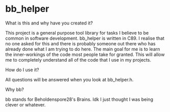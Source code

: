 # bb_helper
What is this and why have you created it?

  This project is a general purpose tool library for tasks I believe to be 
common in software development. bb_helper is written in C89. I realise that no 
one asked for this and there is probably someone out there who has already done 
what I am trying to do here. The main goal for me is to learn the 
inner-workings of the code most people take for granted. This will allow me to 
completely understand all of the code that I use in my projects.

How do I use it?

All questions will be answered when you look at bb_helper.h.

Why bb?

bb stands for Beholdenspore28's Brains. Idk I just thought I was being clever or whatever.